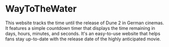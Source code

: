 # WayToTheWater

This website tracks the time until the release of Dune 2 in German cinemas.
It features a simple countdown timer that displays the time remaining in days, hours, minutes, and seconds.
It's an easy-to-use website that helps fans stay up-to-date with the release date of the highly anticipated movie.
